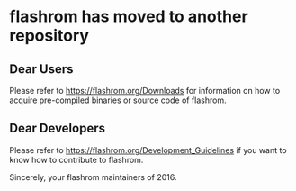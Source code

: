 flashrom has moved to another repository
========================================

Dear Users
----------

Please refer to https://flashrom.org/Downloads for information on
how to acquire pre-compiled binaries or source code of flashrom.


Dear Developers
---------------

Please refer to https://flashrom.org/Development_Guidelines
if you want to know how to contribute to flashrom.

Sincerely,
your flashrom maintainers of 2016.
